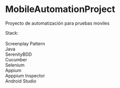 # MobileAutomationProject
Proyecto de automatización para pruebas moviles

Stack: <br><br>
Screenplay Pattern  <br>
Java <br>
SerenityBDD <br>
Cucumber <br>
Selenium <br>
Appium <br>
Apppium Inspector <br>
Android Studio
